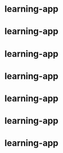 # learning-app
# learning-app
# learning-app
# learning-app
# learning-app
# learning-app
# learning-app
